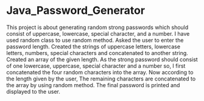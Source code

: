 # Java_Password_Generator
This project is about generating random strong passwords which should consist of uppercase, lowercase, special character, and a number. 
I have used random class to use random method.
Asked the user to enter the password length.
Created the strings of uppercase letters, lowercase letters, numbers, special characters and concatenated to another string.
Created an array of the given length.
As the strong password should consist of one lowercase, uppercase, special character and a number so, I first concatenated the four random characters into the array.
Now according to the length given by the user, The remaining characters are concatenated to the array by using random method.
The final password is printed and displayed to the user.
